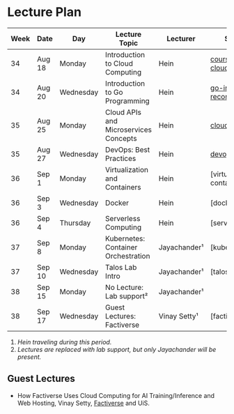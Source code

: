 # Lecture Plan

| Week | Date   | Day       | Lecture Topic                         | Lecturer     | Slides                      |
| ---- | ------ | --------- | ------------------------------------- | ------------ | --------------------------- |
| 34   | Aug 18 | Monday    | Introduction to Cloud Computing       | Hein         | [course-info] [cloud-intro] |
| 34   | Aug 20 | Wednesday | Introduction to Go Programming        | Hein         | [go-intro] [go-recording]   |
| 35   | Aug 25 | Monday    | Cloud APIs and Microservices Concepts | Hein         | [cloud-apis]                |
| 35   | Aug 27 | Wednesday | DevOps: Best Practices                | Hein         | [devops]                    |
| 36   | Sep 1  | Monday    | Virtualization and Containers         | Hein         | [virtualization-containers] |
| 36   | Sep 3  | Wednesday | Docker                                | Hein         | [docker]                    |
| 36   | Sep 4  | Thursday  | Serverless Computing                  | Hein         | [serverless]                |
| 37   | Sep 8  | Monday    | Kubernetes: Container Orchestration   | Jayachander¹ | [kubernetes]                |
| 37   | Sep 10 | Wednesday | Talos Lab Intro                       | Jayachander¹ | [talos-intro]               |
| 38   | Sep 15 | Monday    | No Lecture: Lab support²              | Jayachander¹ |                             |
| 38   | Sep 17 | Wednesday | Guest Lectures: Factiverse            | Vinay Setty¹ | [factiverse]                |

1. *Hein traveling during this period.*
2. *Lectures are replaced with lab support, but only Jayachander will be present.*

## Guest Lectures

- How Factiverse Uses Cloud Computing for AI Training/Inference and Web Hosting, Vinay Setty, [Factiverse][1] and UiS.

[1]: https://factiverse.ai
[course-info]: https://dat515-2025.github.io/info/slides/0-course-info.pdf
[cloud-intro]: https://dat515-2025.github.io/info/slides/1-cloud-intro.pdf
[go-intro]: https://dat515-2025.github.io/info/slides/2-go-intro.pdf
[go-recording]: https://www.dropbox.com/scl/fi/icihqwgq2btm9ytmi6dvd/Screen-Recording-2025-08-20-at-09.26.11.mov?rlkey=8by8ucnse723pn8it2n690z34&dl=0
[cloud-apis]: https://dat515-2025.github.io/info/slides/3-cloud-apis.pdf
[devops]: https://dat515-2025.github.io/info/slides/4-devops.pdf
